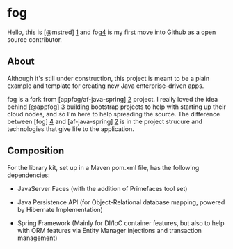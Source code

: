 fog
===

Hello, this is [@mstred] [1] and fog[4] is my first move into Github as a open source contributor.

About
-----

Although it's still under construction, this project is meant to be a plain example and template for creating new Java enterprise-driven apps.

fog is a fork from [appfog/af-java-spring] [2] project. I really loved the idea behind [@appfog] [3] building bootstrap projects to help with starting up their cloud nodes, and so I'm here to help spreading the source.
The difference between [fog] [4] and [af-java-spring] [2] is in the project strucure and technologies that give life to the application.

Composition
-----------

For the library kit, set up in a Maven pom.xml file, has the following dependencies:
* JavaServer Faces (with the addition of Primefaces tool set)
* Java Persistence API (for Object-Relational database mapping, powered by Hibernate Implementation)
* Spring Framework (Mainly for DI/IoC container features, but also to help with ORM features via Entity Manager injections and transaction management)


  [1]: http://github.com/mstred
  [2]: http://github.com/appfog/af-java-spring
  [3]: http://console.appfog.com
  [4]: http://github.com/mstred/fog
